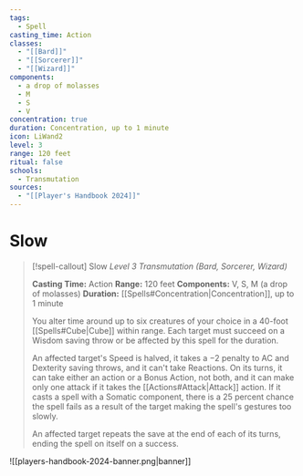 ```yaml
---
tags:
  - Spell
casting_time: Action
classes:
  - "[[Bard]]"
  - "[[Sorcerer]]"
  - "[[Wizard]]"
components:
  - a drop of molasses
  - M
  - S
  - V
concentration: true
duration: Concentration, up to 1 minute
icon: LiWand2
level: 3
range: 120 feet
ritual: false
schools:
  - Transmutation
sources:
  - "[[Player's Handbook 2024]]"
---
```


# Slow

>[!spell-callout] Slow
>_Level 3 Transmutation (Bard, Sorcerer, Wizard)_
>
>**Casting Time:** Action
>**Range:** 120 feet
>**Components:** V, S, M (a drop of molasses)
>**Duration:** [[Spells#Concentration\|Concentration]], up to 1 minute
>
>You alter time around up to six creatures of your choice in a 40-foot [[Spells#Cube\|Cube]] within range. Each target must succeed on a Wisdom saving throw or be affected by this spell for the duration.
>
>An affected target's Speed is halved, it takes a −2 penalty to AC and Dexterity saving throws, and it can't take Reactions. On its turns, it can take either an action or a Bonus Action, not both, and it can make only one attack if it takes the [[Actions#Attack\|Attack]] action. If it casts a spell with a Somatic component, there is a 25 percent chance the spell fails as a result of the target making the spell's gestures too slowly.
>
>An affected target repeats the save at the end of each of its turns, ending the spell on itself on a success.


![[players-handbook-2024-banner.png|banner]]
